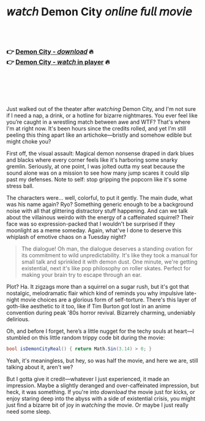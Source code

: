 <h1>𝘸𝘢𝘵𝘤𝘩 Demon City 𝘰𝘯𝘭𝘪𝘯𝘦 𝘧𝘶𝘭𝘭 𝘮𝘰𝘷𝘪𝘦</h1>


<br><br>

<h3>👉 <a href="https://Demonds-londphilinwee1972.github.io/fmpduindvr/">Demon City - 𝘥𝘰𝘸𝘯𝘭𝘰𝘢𝘥</a> 🔥<br>
👉 <a href="https://Demonds-londphilinwee1972.github.io/fmpduindvr/">Demon City - 𝘸𝘢𝘵𝘤𝘩 in player</a> 🔥
</h3>



<br><br><br><br>


Just walked out of the theater after 𝘸𝘢𝘵𝘤𝘩𝘪𝘯𝘨 Demon City, and I'm not sure if I need a nap, a drink, or a hotline for bizarre nightmares. You ever feel like you’re caught in a wrestling match between awe and WTF? That's where I'm at right now. It's been hours since the credits rolled, and yet I'm still peeling this thing apart like an artichoke—bristly and somehow edible but might choke you?

First off, the visual assault: Magical demon nonsense draped in dark blues and blacks where every corner feels like it's harboring some snarky gremlin. Seriously, at one point, I was jolted outta my seat because the sound alone was on a mission to see how many jump scares it could slip past my defenses. Note to self: stop gripping the popcorn like it's some stress ball.

The characters were... well, colorful, to put it gently. The main dude, what was his name again? Ryo? Something generic enough to be a background noise with all that glittering distractory stuff happening. And can we talk about the villainous weirdo with the energy of a caffeinated squirrel? Their face was so expression-packed that I wouldn't be surprised if they moonlight as a meme someday. Again, what've I done to deserve this whiplash of emotive chaos on a Tuesday night?

> The dialogue! Oh man, the dialogue deserves a standing ovation for its commitment to wild unpredictability. It's like they took a manual for small talk and sprinkled it with demon dust. One minute, we're getting existential, next it's like pop philosophy on roller skates. Perfect for making your brain try to escape through an ear.

Plot? Ha. It zigzags more than a squirrel on a sugar rush, but it's got that nostalgic, melodramatic flair which kind of reminds you why impulsive late-night movie choices are a glorious form of self-torture. There's this layer of goth-like aesthetic to it too, like if Tim Burton got lost in an anime convention during peak '80s horror revival. Bizarrely charming, undeniably delirious.

Oh, and before I forget, here’s a little nugget for the techy souls at heart—I stumbled on this little random trippy code bit during the movie: 

```csharp
bool isDemonCityReal() { return Math.Sin(3.14) > 0; } 
```

Yeah, it's meaningless, but hey, so was half the movie, and here we are, still talking about it, aren't we?

But I gotta give it credit—whatever I just experienced, it made an impression. Maybe a slightly deranged and over-caffeinated impression, but heck, it was something. If you're into 𝘥𝘰𝘸𝘯𝘭𝘰𝘢𝘥 the movie just for kicks, or enjoy staring deep into the abyss with a side of existential crisis, you might just find a bizarre bit of joy in 𝘸𝘢𝘵𝘤𝘩𝘪𝘯𝘨 the movie. Or maybe I just really need some sleep.
